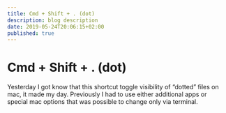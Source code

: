```yaml
---
title: Cmd + Shift + . (dot)
description: blog description
date: 2019-05-24T20:06:15+02:00
published: true
---
```


# Cmd + Shift + . (dot)

Yesterday I got know that this shortcut toggle visibility of “dotted” files on mac, it made my day. Previously I had to use either additional apps or special mac options that was possible to change only via terminal.